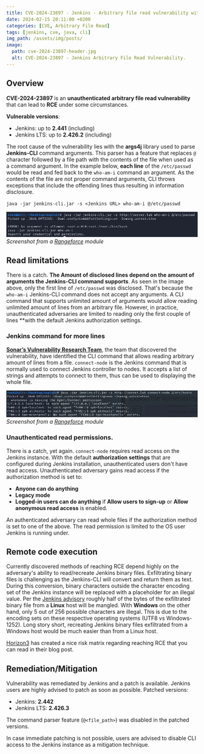 ```yaml
---
title: CVE-2024-23897 - Jenkins - Arbitrary file read vulnerability with RCE potential
date: 2024-02-15 20:11:00 +0200
categories: [CVE, Arbitrary File Read]
tags: [jenkins, cve, java, cli]
img_path: /assets/img/posts/
image:
  path: cve-2024-23897-header.jpg
  alt: CVE-2024-23897 - Jenkins Arbitrary File Read Vulnerability.
---
```


## Overview

**CVE-2024-23897** is an **unauthenticated arbitrary file read vulnerability** that can lead to **RCE** under some circumstances.

**Vulnerable versions**:
* Jenkins: up to **2.441** (including)
* Jenkins LTS: up to **2.426.2** (including)

The root cause of the vulnerability lies with the **args4j** library used to parse **Jenkins-CLI** command arguments. This parser has a feature that replaces `@` character followed by a file path with the contents of the file when used as a command argument. In the example below, **each line** of the `/etc/passwd` would be read and fed back to the `who-am-i` command an argument. As the contents of the file are not proper command arguments, CLI throws exceptions that include the offending lines thus resulting in information disclosure.
```
java -jar jenkins-cli.jar -s <Jenkins URL> who-am-i @/etc/passwd
```

![Vulnerability exploitation example](/assets/img/posts/jenkins-exploit-single-line.png)
_Screenshot from a [Rangeforce](https://www.rangeforce.com) module_

## Read limitations
There is a catch. **The Amount of disclosed lines depend on the amount of arguments the Jenkins-CLI command supports**. As seen in the image above, only the first line of `/etc/passwd` was disclosed. That's because the `who-am-i` Jenkins-CLI command does not accept any arguments. A CLI command that supports unlimited amount of arguments would allow reading unlimited amount of lines from an arbitrary file. However, in practice, unauthenticated adversaries are limited to reading only the first couple of lines **with the default Jenkins authorization settings. 

### Jenkins command for more lines
[**Sonar’s Vulnerability Research Team**](https://www.sonarsource.com/blog/excessive-expansion-uncovering-critical-security-vulnerabilities-in-jenkins/), the team that discovered the vulnerability, have identified the CLI command that allows reading arbitrary amount of lines from a file. `connect-node` is the Jenkins command that is normally used to connect Jenkins controller to nodes. It accepts a list of strings and attempts to connect to them, thus can be used to displaying the whole file.

![Vulnerability exploitation example](/assets/img/posts/jenkins-full-file-read.png)
_Screenshot from a [Rangeforce](https://www.rangeforce.com) module_

### Unauthenticated read permissions.
There is a catch, yet again. `connect-node` requires read access on the Jenkins instance. With the default **authorization settings** that are configured during Jenkins installation, unauthenticated users don't have read access. Unauthenticated adversary gains read access if the authorization method is set to:
* **Anyone can do anything**
* **Legacy mode**
* **Logged-in users can do anything** if **Allow users to sign-up** or **Allow anonymous read access** is enabled.

An authenticated adversary can read whole files if the authorization method is set to one of the above. The read permission is limited to the OS user Jenkins is running under.

## Remote code execution
Currently discovered methods of reaching RCE depend highly on the adversary's ability to read/recreate Jenkins binary files. Exfiltrating binary files is challenging as the Jenkins-CLI will convert and return them as text. During this conversion, binary characters outside the character encoding set of the Jenkins instance will be replaced with a placeholder for an illegal value. Per the [Jenkins advisory](https://www.jenkins.io/security/advisory/2024-01-24/) roughly half of the bytes of the exfiltrated binary file from a **Linux** host will be mangled. With **Windows** on the other hand, only 5 out of 256 possible characters are illegal. This is due to the encoding sets on these respective operating systems (UTF8 vs Windows-1252). Long story short, recreating Jenkins binary files exfiltrated from a Windows host would be much easier than from a Linux host.

[Horizon3](https://www.horizon3.ai/attack-research/red-team/cve-2024-23897-assessing-the-impact-of-the-jenkins-arbitrary-file-leak-vulnerability/) has created a nice risk matrix regarding reaching RCE that you can read in their blog post.

## Remediation/Mitigation
Vulnerability was remediated by Jenkins and a patch is available. Jenkins users are highly advised to patch as soon as possible. Patched versions:
* Jenkins: **2.442**
* Jenkins LTS: **2.426.3**

The command parser feature (`@<file_path>`) was disabled in the patched versions.

In case immediate patching is not possible, users are advised to disable CLI access to the Jenkins instance as a mitigation technique.